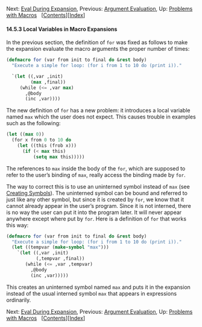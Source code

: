 

Next: [Eval During Expansion](Eval-During-Expansion.html), Previous: [Argument Evaluation](Argument-Evaluation.html), Up: [Problems with Macros](Problems-with-Macros.html)   \[[Contents](index.html#SEC_Contents "Table of contents")]\[[Index](Index.html "Index")]

#### 14.5.3 Local Variables in Macro Expansions

In the previous section, the definition of `for` was fixed as follows to make the expansion evaluate the macro arguments the proper number of times:

```lisp
(defmacro for (var from init to final do &rest body)
  "Execute a simple for loop: (for i from 1 to 10 do (print i))."
```

```lisp
  `(let ((,var ,init)
         (max ,final))
     (while (<= ,var max)
       ,@body
       (inc ,var))))
```

The new definition of `for` has a new problem: it introduces a local variable named `max` which the user does not expect. This causes trouble in examples such as the following:

```lisp
(let ((max 0))
  (for x from 0 to 10 do
    (let ((this (frob x)))
      (if (< max this)
          (setq max this)))))
```

The references to `max` inside the body of the `for`, which are supposed to refer to the user’s binding of `max`, really access the binding made by `for`.

The way to correct this is to use an uninterned symbol instead of `max` (see [Creating Symbols](Creating-Symbols.html)). The uninterned symbol can be bound and referred to just like any other symbol, but since it is created by `for`, we know that it cannot already appear in the user’s program. Since it is not interned, there is no way the user can put it into the program later. It will never appear anywhere except where put by `for`. Here is a definition of `for` that works this way:

```lisp
(defmacro for (var from init to final do &rest body)
  "Execute a simple for loop: (for i from 1 to 10 do (print i))."
  (let ((tempvar (make-symbol "max")))
    `(let ((,var ,init)
           (,tempvar ,final))
       (while (<= ,var ,tempvar)
         ,@body
         (inc ,var)))))
```

This creates an uninterned symbol named `max` and puts it in the expansion instead of the usual interned symbol `max` that appears in expressions ordinarily.

Next: [Eval During Expansion](Eval-During-Expansion.html), Previous: [Argument Evaluation](Argument-Evaluation.html), Up: [Problems with Macros](Problems-with-Macros.html)   \[[Contents](index.html#SEC_Contents "Table of contents")]\[[Index](Index.html "Index")]
